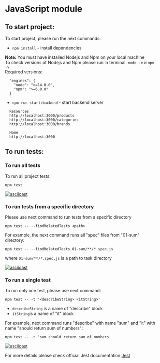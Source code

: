 # JavaScript module 

## To start project:

To start project, please run the next commands:

* `npm install` - install dependencies

**Note:** You must have installed Nodejs and Npm on your local machine  
To check versions of Nodejs and Npm please run in terminal: `node -v` и `npm -v`  
Required versions:
```
  "engines": {
    "node": ">=14.0.0",
    "npm": ">=6.0.0"
  }
```

* `npm run start:backend` - start backend server

```
  Resources
  http://localhost:3000/products
  http://localhost:3000/categories
  http://localhost:3000/brands

  Home
  http://localhost:3000

```


## To run tests:

### To run all tests

To run all project tests:

`npm test`

[![asciicast](https://asciinema.org/a/eQoQWJZxby1D70oyH3Isb81AS.svg)](https://asciinema.org/a/eQoQWJZxby1D70oyH3Isb81AS)

### To run tests from a specific directory

Please use next command to run tests from a specific directory

`npm test -- --findRelatedTests <path>`

For example, the next command runs all "spec" files from "01-sum" directory:

`npm test -- --findRelatedTests 01-sum/**/*.spec.js`

where `01-sum/**/*.spec.js` is a path to task directory

[![asciicast](https://asciinema.org/a/a7B58jAY26BfdOyvalZAKeyi2.svg)](https://asciinema.org/a/a7B58jAY26BfdOyvalZAKeyi2)

### To run a single test

To run only one test, please use next command:

`npm test -- -t '<describeString> <itString>'`

* `describeString` is a name of "describe" block
* `itString`is a name of "it" block

For example, next command runs "describe" with name "sum" and "it" with name "should return sum of numbers":

`npm test -- -t 'sum should return sum of numbers'`

[![asciicast](https://asciinema.org/a/MpbJdYjjmL3SzVkIHDT2CB7Vw.svg)](https://asciinema.org/a/MpbJdYjjmL3SzVkIHDT2CB7Vw)

For more details please check official Jest documentation [Jest](https://jestjs.io/docs/en/cli.html#--testnamepatternregex)
